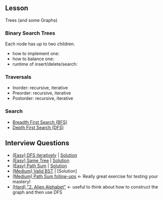 ## Lesson

Trees (and some Graphs)

### Binary Search Trees

Each node has up to two children.

* how to implement one: 
* how to balance one:  
* runtime of insert/delete/search:  

### Traversals

* Inorder: recursive, iterative
* Preorder: recursive, iterative
* Postorder: recursive, iterative

### Search

* [Breadth First Search (BFS)](./dfsbfs.py)
* [Depth First Search (DFS)](./dfsbfs.py)

## Interview Questions

* [(Easy) DFS iteratively](./questions/question-dfs-iterative.md) | [Solution](./solutions/solution-dfs-iterative.md)
* [(Easy) Same Tree](./questions/question-same-tree.md) | [Solution](./solutions/solution-same-tree.md)
* [(Easy) Path Sum](https://leetcode.com/problems/path-sum/#/description) | [Solution](./solutions/solution-path-sum.md)
* [(Medium) Valid BST](https://leetcode.com/problems/validate-binary-search-tree/#/description) | [Solution]
* [(Medium) Path Sum follow-ups](./questions/question-path-sum.md) <- Really great exercise for testing your mastery!
* [(Hard) "2. Alien Alphabet"](./https://d1b10bmlvqabco.cloudfront.net/attach/ixmn3a7kjp7186/hktxrll0pr53jq/iz0mn2w8l3du/sec4sol.pdf) <- useful to think about how to construct the graph and then use DFS
